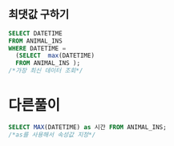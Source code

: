 ## 최댓값 구하기

```sql
SELECT DATETIME 
FROM ANIMAL_INS
WHERE DATETIME =  
  (SELECT  max(DATETIME)	
  FROM ANIMAL_INS );
/*가장 최신 데이터 조회*/
```
# 다른풀이
```sql
SELECT MAX(DATETIME) as 시간 FROM ANIMAL_INS;
/*as를 사용해서 속성값 지정*/
